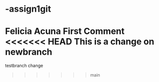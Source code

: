# -assign1git
Felicia Acuna
First Comment
<<<<<<< HEAD
This is a change on newbranch
=======
testbranch change
>>>>>>> main
